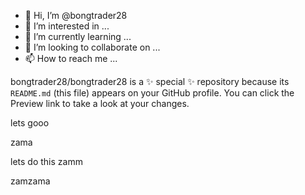 - 👋 Hi, I’m @bongtrader28
- 👀 I’m interested in ...
- 🌱 I’m currently learning ...
- 💞️ I’m looking to collaborate on ...
- 📫 How to reach me ...

bongtrader28/bongtrader28 is a ✨ special ✨ repository because its `README.md` (this file) appears on your GitHub profile.
You can click the Preview link to take a look at your changes.


lets gooo


zama


lets do this zamm 


zamzama